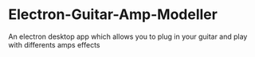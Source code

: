 # Electron-Guitar-Amp-Modeller
An electron desktop app which allows you to plug in your guitar and play with differents amps effects
